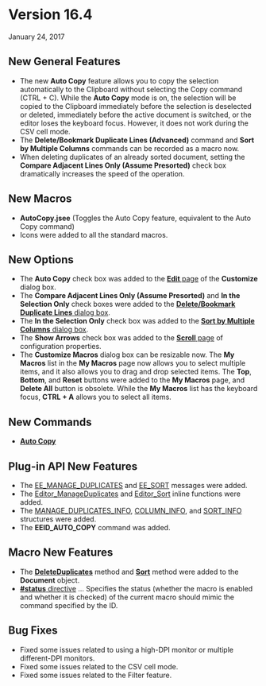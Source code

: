 # Version 16.4

January 24, 2017

## New General Features

- The new **Auto Copy** feature allows you to copy the selection automatically to the Clipboard without selecting the Copy command (CTRL + C). While the **Auto Copy** mode is on, the selection will be copied to the Clipboard immediately before the selection is deselected or deleted, immediately before the active document is switched, or the editor loses the keyboard focus. However, it does not work during the CSV cell mode.
- The **Delete/Bookmark Duplicate Lines (Advanced)** command and **Sort by Multiple Columns** commands can be recorded as a macro now.
- When deleting duplicates of an already sorted document, setting the **Compare Adjacent Lines Only (Assume Presorted)** check box dramatically increases the speed of the operation.

## New Macros

- **AutoCopy.jsee** (Toggles the Auto Copy feature, equivalent to the Auto Copy command)
- Icons were added to all the standard macros.

## New Options

- The **Auto Copy** check box was added to the [**Edit** page](../dlg/customize/edit/index) of the **Customize** dialog box.
- The **Compare Adjacent Lines Only (Assume Presorted)** and **In the Selection Only** check boxes were added to the [**Delete/Bookmark Duplicate Lines** dialog box](../dlg/delete_duplicate_advanced/index).
- The **In the Selection Only** check box was added to the [**Sort by Multiple Columns** dialog box](../dlg/sort_multi/index).
- The **Show Arrows** check box was added to the [**Scroll** page](../dlg/properties/scroll/index) of configuration properties.
- The **Customize Macros** dialog box can be resizable now. The **My Macros** list in the **My Macros** page now allows you to select multiple items, and it also allows you to drag and drop selected items. The **Top**, **Bottom**, and **Reset** buttons were added to the **My Macros** page, and **Delete All** button is obsolete. While the **My Macros** list has the keyboard focus, **CTRL + A** allows you to select all items.

## New Commands

- **[Auto Copy](../cmd/edit/auto_copy)**

## Plug-in API New Features

- The [EE\_MANAGE\_DUPLICATES](../plugin/message/ee_manage_duplicates) and [EE\_SORT](../plugin/message/ee_sort) messages were added.
- The [Editor\_ManageDuplicates](../plugin/macro/editor_manageduplicates) and [Editor\_Sort](../plugin/macro/editor_sort) inline functions were added.
- The [MANAGE\_DUPLICATES\_INFO](../plugin/structure/manage_duplicates_info), [COLUMN\_INFO](../plugin/structure/column_info), and [SORT\_INFO](../plugin/structure/sort_info) structures were added.
- The **EEID\_AUTO\_COPY** command was added.

## Macro New Features

- The **[DeleteDuplicates](../macro/document/delete_duplicates)** method and **[Sort](../macro/document/sort)** method were added to the **Document** object.
- [**#status** directive](../macro/directive/status) ... Specifies the status (whether the macro is enabled and whether it is checked) of the current macro should mimic the command specified by the ID.

## Bug Fixes

- Fixed some issues related to using a high-DPI monitor or multiple different-DPI monitors.
- Fixed some issues related to the CSV cell mode.
- Fixed some issues related to the Filter feature.
